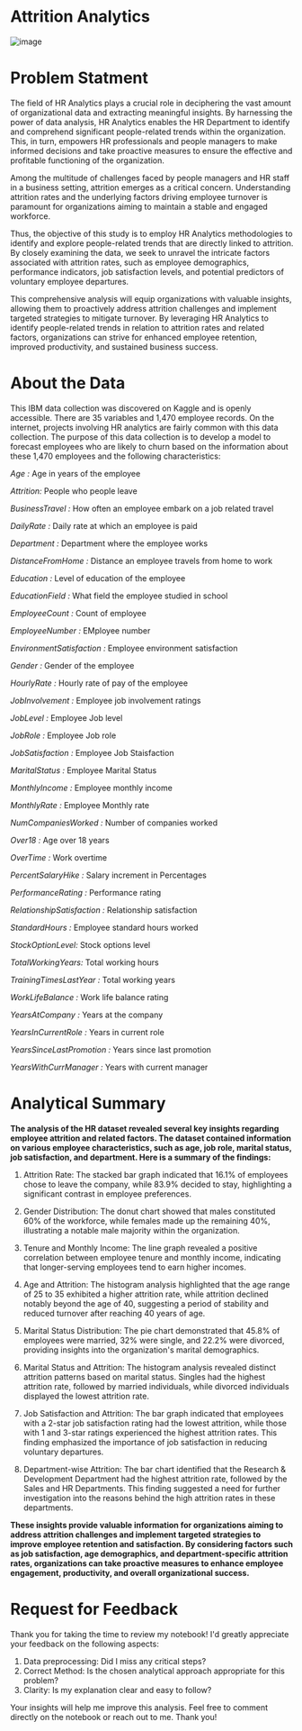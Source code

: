 # Attrition Analytics

![image](https://github.com/Shifanaaz125/HR-EDA/assets/120267469/17088f19-cf22-4cf0-b223-9a654e33cce9)


# **Problem Statment**

The field of HR Analytics plays a crucial role in deciphering the vast amount of organizational data and extracting meaningful insights. By harnessing the power of data analysis, HR Analytics enables the HR Department to identify and comprehend significant people-related trends within the organization. This, in turn, empowers HR professionals and people managers to make informed decisions and take proactive measures to ensure the effective and profitable functioning of the organization.

Among the multitude of challenges faced by people managers and HR staff in a business setting, attrition emerges as a critical concern. Understanding attrition rates and the underlying factors driving employee turnover is paramount for organizations aiming to maintain a stable and engaged workforce.

Thus, the objective of this study is to employ HR Analytics methodologies to identify and explore people-related trends that are directly linked to attrition. By closely examining the data, we seek to unravel the intricate factors associated with attrition rates, such as employee demographics, performance indicators, job satisfaction levels, and potential predictors of voluntary employee departures.

This comprehensive analysis will equip organizations with valuable insights, allowing them to proactively address attrition challenges and implement targeted strategies to mitigate turnover. By leveraging HR Analytics to identify people-related trends in relation to attrition rates and related factors, organizations can strive for enhanced employee retention, improved productivity, and sustained business success.

# **About the Data**
This IBM data collection was discovered on Kaggle and is openly accessible. There are 35 variables and 1,470 employee records. On the internet, projects involving HR analytics are fairly common with this data collection. The purpose of this data collection is to develop a model to forecast employees who are likely to churn based on the information about these 1,470 employees and the following characteristics:

*Age :* Age in years of the employee

*Attrition:* People who people leave

*BusinessTravel :* How often an employee embark on a job related travel

*DailyRate :* Daily rate at which an employee is paid

*Department :* Department where the employee works

*DistanceFromHome :* Distance an employee travels from home to work

*Education :* Level of education of the employee

*EducationField :* What field the employee studied in school

*EmployeeCount :* Count of employee

*EmployeeNumber :* EMployee number

*EnvironmentSatisfaction :* Employee environment satisfaction

*Gender :* Gender of the employee

*HourlyRate :* Hourly rate of pay of the employee

*JobInvolvement :* Employee job involvement ratings

*JobLevel :* Employee Job level

*JobRole :* Employee Job role

*JobSatisfaction :* Employee Job Staisfaction

*MaritalStatus :* Employee Marital Status

*MonthlyIncome :* Employee monthly income

*MonthlyRate :* Employee Monthly rate

*NumCompaniesWorked :* Number of companies worked

*Over18 :* Age over 18 years

*OverTime :* Work overtime

*PercentSalaryHike :* Salary increment in Percentages

*PerformanceRating :* Performance rating

*RelationshipSatisfaction :* Relationship satisfaction

*StandardHours :* Employee standard hours worked

*StockOptionLevel:* Stock options level

*TotalWorkingYears:* Total working hours

*TrainingTimesLastYear :* Total working years

*WorkLifeBalance :* Work life balance rating

*YearsAtCompany :* Years at the company

*YearsInCurrentRole :*  Years in current role

*YearsSinceLastPromotion :* Years since last promotion

*YearsWithCurrManager :* Years with current manager

# **Analytical Summary**

**The analysis of the HR dataset revealed several key insights regarding employee attrition and related factors. The dataset contained information on various employee characteristics, such as age, job role, marital status, job satisfaction, and department. Here is a summary of the findings:**

1) Attrition Rate: The stacked bar graph indicated that 16.1% of employees chose to leave the company, while 83.9% decided to stay, highlighting a significant contrast in employee preferences.

2) Gender Distribution: The donut chart showed that males constituted 60% of the workforce, while females made up the remaining 40%, illustrating a notable male majority within the organization.

3) Tenure and Monthly Income: The line graph revealed a positive correlation between employee tenure and monthly income, indicating that longer-serving employees tend to earn higher incomes.

4) Age and Attrition: The histogram analysis highlighted that the age range of 25 to 35 exhibited a higher attrition rate, while attrition declined notably beyond the age of 40, suggesting a period of stability and reduced turnover after reaching 40 years of age.

5) Marital Status Distribution: The pie chart demonstrated that 45.8% of employees were married, 32% were single, and 22.2% were divorced, providing insights into the organization's marital demographics.

6) Marital Status and Attrition: The histogram analysis revealed distinct attrition patterns based on marital status. Singles had the highest attrition rate, followed by married individuals, while divorced individuals displayed the lowest attrition rate.

7) Job Satisfaction and Attrition: The bar graph indicated that employees with a 2-star job satisfaction rating had the lowest attrition, while those with 1 and 3-star ratings experienced the highest attrition rates. This finding emphasized the importance of job satisfaction in reducing voluntary departures.

8) Department-wise Attrition: The bar chart identified that the Research & Development Department had the highest attrition rate, followed by the Sales and HR Departments. This finding suggested a need for further investigation into the reasons behind the high attrition rates in these departments.
 

**These insights provide valuable information for organizations aiming to address attrition challenges and implement targeted strategies to improve employee retention and satisfaction. By considering factors such as job satisfaction, age demographics, and department-specific attrition rates, organizations can take proactive measures to enhance employee engagement, productivity, and overall organizational success.**

# Request for Feedback
Thank you for taking the time to review my notebook! I'd greatly appreciate your feedback on the following aspects:

1. Data preprocessing: Did I miss any critical steps?
2. Correct Method: Is the chosen analytical approach appropriate for this problem?
3. Clarity: Is my explanation clear and easy to follow?
   
Your insights will help me improve this analysis. Feel free to comment directly on the notebook or reach out to me. Thank you!

